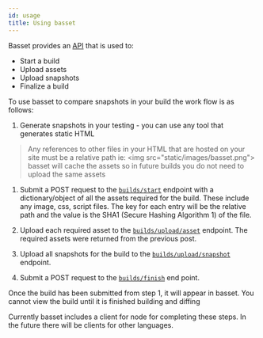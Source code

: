 ```yaml
---
id: usage
title: Using basset
---
```


Basset provides an [API](/api) that is used to:

* Start a build
* Upload assets
* Upload snapshots
* Finalize a build

To use basset to compare snapshots in your build the work flow is as follows:

1. Generate snapshots in your testing - you can use any tool that generates static HTML

> Any references to other files in your HTML that are hosted on your site must be a relative path ie: \<img src="static/images/basset.png"\>
> basset will cache the assets so in future builds you do not need to upload the same assets

1. Submit a POST request to the [`builds/start`](/api#operation/createBuild) endpoint with a dictionary/object of all the assets required for the build. These include any image, css, script files. The key for each entry will be the relative path and the value is the SHA1 (Secure Hashing Algorithm 1) of the file.

2. Upload each required asset to the [`builds/upload/asset`](/api#operation/uploadAsset) endpoint. The required assets were returned from the previous post.

3. Upload all snapshots for the build to the [`builds/upload/snapshot`](/api#operation/uploadSnapshot) endpoint.

4. Submit a POST request to the [`builds/finish`](/api#operation/finishBuild) end point.

Once the build has been submitted from step 1, it will appear in basset. You cannot view the build until it is finished building and diffing

Currently basset includes a client for node for completing these steps. In the future there will be clients for other languages.
